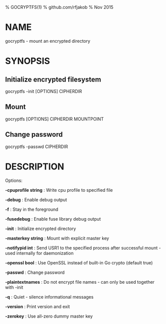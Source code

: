 % GOCRYPTFS(1)
% github.com/rfjakob
% Nov 2015

NAME
====

gocryptfs - mount an encrypted directory

SYNOPSIS
========

Initialize encrypted filesystem
-------------------------------

gocryptfs -init [OPTIONS] CIPHERDIR

Mount
-----

gocryptfs [OPTIONS] CIPHERDIR MOUNTPOINT

Change password
---------------

gocryptfs -passwd CIPHERDIR

DESCRIPTION
===========

Options:

**-cpuprofile string**
:	Write cpu profile to specified file

**-debug**
:	Enable debug output

**-f**
:	Stay in the foreground

**-fusedebug**
:	Enable fuse library debug output

**-init**
:	Initialize encrypted directory

**-masterkey string**
:	Mount with explicit master key

**-notifypid int**
:	Send USR1 to the specified process after successful mount - used internally for daemonization

**-openssl bool**
:	Use OpenSSL instead of built-in Go crypto (default true)

**-passwd**
:	Change password

**-plaintextnames**
:	Do not encrypt file names - can only be used together with -init

**-q**
:	Quiet - silence informational messages

**-version**
:	Print version and exit

**-zerokey**
:	Use all-zero dummy master key

